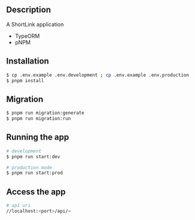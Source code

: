 ## Description

A ShortLink application
* TypeORM
* pNPM

## Installation

```bash
$ cp .env.example .env.development ; cp .env.example .env.production
$ pnpm install
```
## Migration

```bash
$ pnpm run migration:generate
$ pnpm run migration:run
```
## Running the app

```bash
# development
$ pnpm run start:dev

# production mode
$ pnpm run start:prod
```
## Access the app
```bash
# api uri
//localhost:<port>/api/~
